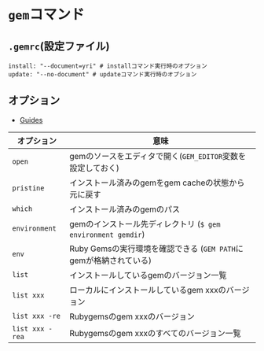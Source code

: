 # `gem`コマンド
## `.gemrc`(設定ファイル)
```
install: "--document=yri" # installコマンド実行時のオプション
update: "--no-document" # updateコマンド実行時のオプション
```

## オプション
- [Guides](https://guides.rubygems.org/command-reference/#gem_environment)

| オプション      | 意味                                                              |
| -               | -                                                                 |
| `open`          | gemのソースをエディタで開く(`GEM_EDITOR`変数を設定しておく)       |
| `pristine`      | インストール済みのgemをgem cacheの状態から元に戻す                |
| `which`         | インストール済みのgemのパス                                       |
| `environment`   | gemのインストール先ディレクトリ (`$ gem environment gemdir`)      |
| `env`           | Ruby Gemsの実行環境を確認できる (`GEM PATH`にgemが格納されている) |
| `list`          | インストールしているgemのバージョン一覧                           |
| `list xxx`      | ローカルにインストールしているgem xxxのバージョン                 |
| `list xxx -re`  | Rubygemsのgem xxxのバージョン                                     |
| `list xxx -rea` | Rubygemsのgem xxxのすべてのバージョン一覧                         |
